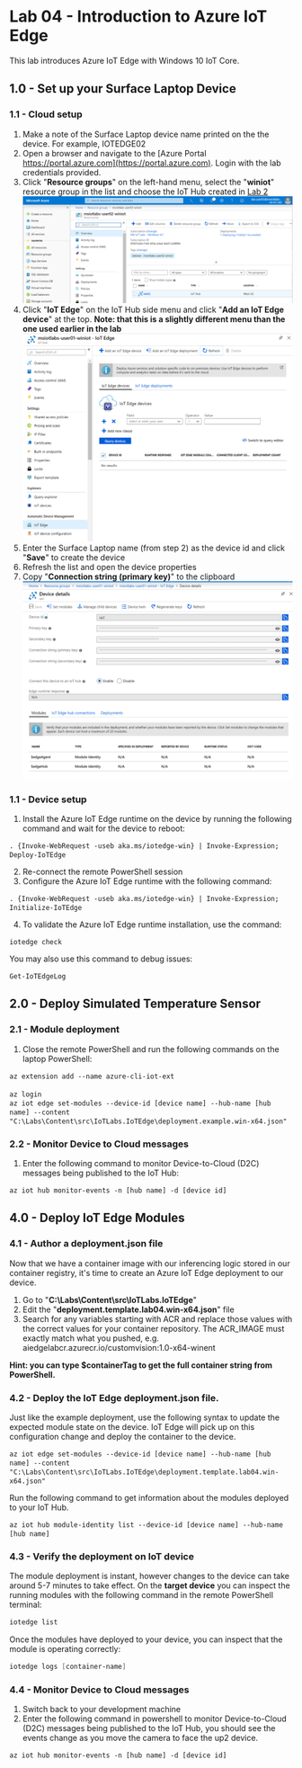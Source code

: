 # Lab 04 - Introduction to Azure IoT Edge

This lab introduces Azure IoT Edge with Windows 10 IoT Core.

## 1.0 - Set up your Surface Laptop Device

### 1.1 - Cloud setup

1. Make a note of the Surface Laptop device name printed on the the device. For example, IOTEDGE02 
2. Open a browser and navigate to the [Azure Portal https://portal.azure.com](https://portal.azure.com). Login with the lab credentials provided.
3. Click "**Resource groups**" on the left-hand menu, select the "**winiot**" resource group in the list and choose the IoT Hub created in [Lab 2](./Lab02.md#11---deploy-azure-iot-hub)
![](./media/2_azure5.png)
4. Click "**IoT Edge**" on the IoT Hub side menu and click "**Add an IoT Edge device**" at the top. **Note: that this is a slightly different menu than the one used earlier in the lab**
![IoT Hub Portal](./media/4_SelectIoTEdge.png)
1. Enter the Surface Laptop name (from step 2) as the device id and click "**Save**" to create the device
1. Refresh the list and open the device properties
1. Copy "**Connection string (primary key)**" to the clipboard
![IoT Edge Device Information](./media/4_CopyConnectionStringIoTEdge.png)


### 1.1 - Device setup

1. Install the Azure IoT Edge runtime on the device by running the following command and wait for the device to reboot:

```
. {Invoke-WebRequest -useb aka.ms/iotedge-win} | Invoke-Expression; Deploy-IoTEdge
```

2. Re-connect the remote PowerShell session 
3. Configure the Azure IoT Edge runtime with the following command:

```
. {Invoke-WebRequest -useb aka.ms/iotedge-win} | Invoke-Expression; Initialize-IoTEdge
```

4. To validate the Azure IoT Edge runtime installation, use the command:
```
iotedge check
``` 
You may also use this command to debug issues:
```
Get-IoTEdgeLog
```

## 2.0 - Deploy Simulated Temperature Sensor

### 2.1 - Module deployment

1. Close the remote PowerShell and run the following commands on the laptop PowerShell:

```
az extension add --name azure-cli-iot-ext

az login
az iot edge set-modules --device-id [device name] --hub-name [hub name] --content "C:\Labs\Content\src\IoTLabs.IoTEdge\deployment.example.win-x64.json"
```

### 2.2 - Monitor Device to Cloud messages

1. Enter the following command to monitor Device-to-Cloud (D2C) messages being published to the IoT Hub:

```
az iot hub monitor-events -n [hub name] -d [device id]
```
 
## 4.0 - Deploy IoT Edge Modules

### 4.1 - Author a deployment.json file

Now that we have a container image with our inferencing logic stored in our container registry, it's time to create an Azure IoT Edge deployment to our device.

1. Go to "**C:\Labs\Content\src\IoTLabs.IoTEdge**"
1. Edit the "**deployment.template.lab04.win-x64.json**" file
1. Search for any variables starting with ACR and replace those values with the correct values for your container repository. The ACR_IMAGE must exactly match what you pushed, e.g. aiedgelabcr.azurecr.io/customvision:1.0-x64-winent

**Hint: you can type $containerTag to get the full container string from PowerShell.**


### 4.2 - Deploy the IoT Edge deployment.json file. 

Just like the example deployment, use the following syntax to update the expected module state on the device. IoT Edge will pick up on this configuration change and deploy the container to the device.

```
az iot edge set-modules --device-id [device name] --hub-name [hub name] --content "C:\Labs\Content\src\IoTLabs.IoTEdge\deployment.template.lab04.win-x64.json"
```

Run the following command to get information about the modules deployed to your IoT Hub.
```
az iot hub module-identity list --device-id [device name] --hub-name [hub name]
```

### 4.3 - Verify the deployment on IoT device

The module deployment is instant, however changes to the device can take around 5-7 minutes to take effect. On the **target device** you can inspect the running modules with the following command in the remote PowerShell terminal:

```powershell
iotedge list
```

Once the modules have deployed to your device, you can inspect that the module is operating correctly:

```powershell
iotedge logs [container-name]
```


### 4.4 - Monitor Device to Cloud messages

1. Switch back to your development machine
1. Enter the following command in powershell to monitor Device-to-Cloud (D2C) messages being published to the IoT Hub, you should see the events change as you move the camera to face the up2 device.

```
az iot hub monitor-events -n [hub name] -d [device id]
```
